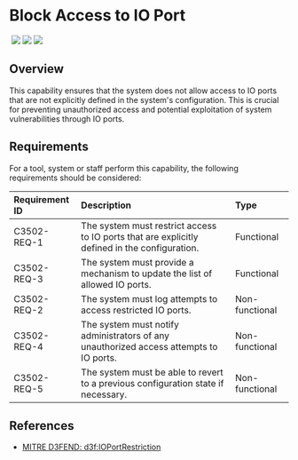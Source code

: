 # Block Access to IO Port
&nbsp;![](https://img.shields.io/badge/ID-C3502-blue)&nbsp;![](https://img.shields.io/badge/Phase-Containment_%28P0003%29-blue)&nbsp;![](https://img.shields.io/badge/Category-Configuration-blue)
## Overview
This capability ensures that the system does not allow access to IO ports that are not explicitly defined in the system's configuration. This is crucial for preventing unauthorized access and potential exploitation of system vulnerabilities through IO ports.

## Requirements
For a tool, system or staff perform this capability, the following requirements should be considered:

| Requirement ID | Description | Type |
| :--- | :--- | :--- |
| C3502-REQ-1 | The system must restrict access to IO ports that are explicitly defined in the configuration. | Functional|
| C3502-REQ-3 | The system must provide a mechanism to update the list of allowed IO ports. | Functional|
| C3502-REQ-2 | The system must log attempts to access restricted IO ports. | Non-functional|
| C3502-REQ-4 | The system must notify administrators of any unauthorized access attempts to IO ports. | Non-functional|
| C3502-REQ-5 | The system must be able to revert to a previous configuration state if necessary. | Non-functional|

## References

- [MITRE D3FEND: d3f:IOPortRestriction](https://d3fend.mitre.org/technique/d3f:IOPortRestriction/)